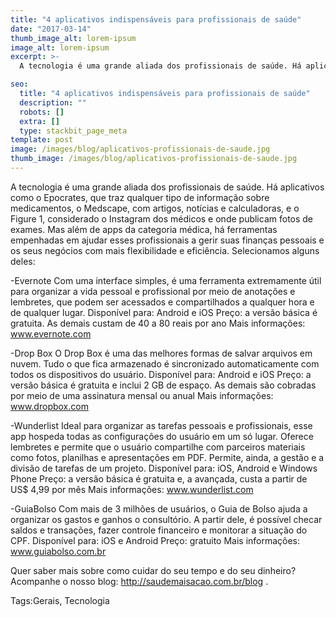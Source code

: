```yaml
---
title: "4 aplicativos indispensáveis para profissionais de saúde"
date: "2017-03-14"
thumb_image_alt: lorem-ipsum
image_alt: lorem-ipsum
excerpt: >-
  A tecnologia é uma grande aliada dos profissionais de saúde. Há aplicativos como o Epocrates, que traz qualquer tipo de informação sobre medicamentos, o Medscape, com artigos, notícias e calculadoras, e o Figure 1, considerado o Instagram dos médicos e onde publicam fotos de exames. Mas além de apps da categoria médica, há ferramentas empenhadas em ajudar esses profissionais a gerir suas finanças pessoais e os seus negócios com mais flexibilidade e eficiência. Selecionamos alguns deles:

seo:
  title: "4 aplicativos indispensáveis para profissionais de saúde"
  description: ""
  robots: []
  extra: []
  type: stackbit_page_meta
template: post
image: /images/blog/aplicativos-profissionais-de-saude.jpg
thumb_image: /images/blog/aplicativos-profissionais-de-saude.jpg
---
```


A tecnologia é uma grande aliada dos profissionais de saúde. Há aplicativos como o Epocrates, que traz qualquer tipo de informação sobre medicamentos, o Medscape, com artigos, notícias e calculadoras, e o Figure 1, considerado o Instagram dos médicos e onde publicam fotos de exames. Mas além de apps da categoria médica, há ferramentas empenhadas em ajudar esses profissionais a gerir suas finanças pessoais e os seus negócios com mais flexibilidade e eficiência. Selecionamos alguns deles:

-Evernote
Com uma interface simples, é uma ferramenta extremamente útil para organizar a vida pessoal e profissional por meio de anotações e lembretes, que podem ser acessados e compartilhados a qualquer hora e de qualquer lugar.
Disponível para: Android e iOS
Preço: a versão básica é gratuita. As demais custam de 40 a 80 reais por ano
Mais informações: www.evernote.com

-Drop Box
O Drop Box é uma das melhores formas de salvar arquivos em nuvem. Tudo o que fica armazenado é sincronizado automaticamente com todos os dispositivos do usuário.
Disponível para: Android e iOS
Preço: a versão básica é gratuita e inclui 2 GB de espaço. As demais são cobradas por meio de uma assinatura mensal ou anual
Mais informações: www.dropbox.com

-Wunderlist
Ideal para organizar as tarefas pessoais e profissionais, esse app hospeda todas as configurações do usuário em um só lugar. Oferece lembretes e permite que o usuário compartilhe com parceiros materiais como fotos, planilhas e apresentações em PDF. Permite, ainda, a gestão e a divisão de tarefas de um projeto.
Disponível para: iOS, Android e Windows Phone
Preço: a versão básica é gratuita e, a avançada, custa a partir de US$ 4,99 por mês
Mais informações: www.wunderlist.com

-GuiaBolso
Com mais de 3 milhões de usuários, o Guia de Bolso ajuda a organizar os gastos e ganhos o consultório. A partir dele, é possível checar saldos e transações, fazer controle financeiro e monitorar a situação do CPF.
Disponível para: iOS e Android
Preço: gratuito
Mais informações: www.guiabolso.com.br

Quer saber mais sobre como cuidar do seu tempo e do seu dinheiro? Acompanhe o nosso blog: http://saudemaisacao.com.br/blog .

Tags:Gerais, Tecnologia
